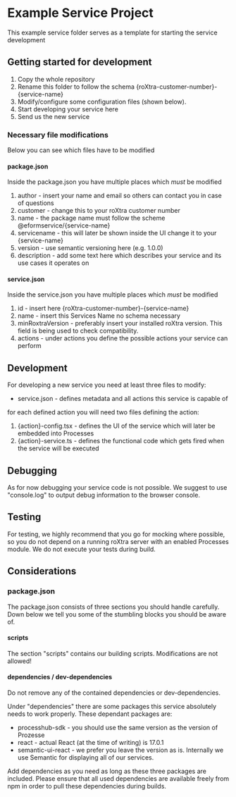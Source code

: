 # Example Service Project

This example service folder serves as a template for starting the service development

## Getting started for development

1. Copy the whole repository
2. Rename this folder to follow the schema {roXtra-customer-number}-{service-name}
3. Modify/configure some configuration files (shown below).
4. Start developing your service here
5. Send us the new service

### Necessary file modifications

Below you can see which files have to be modified 

#### package.json
Inside the package.json you have multiple places which *must* be modified

1. author - insert your name and email so others can contact you in case of questions
2. customer - change this to your roXtra customer number
3. name - the package name must follow the scheme @eformservice/{service-name}
4. servicename - this will later be shown inside the UI change it to your {service-name}
5. version - use semantic versioning here (e.g. 1.0.0)
6. description - add some text here which describes your service and its use cases it operates on

#### service.json
Inside the service.json you have multiple places which *must* be modified

1. id - insert here {roXtra-customer-number}-{service-name}
2. name - insert this Services Name no schema necessary
3. minRoxtraVersion - preferably insert your installed roXtra version. This field is being used to check compatibility.
4. actions - under actions you define the possible actions your service can perform 

## Development
For developing a new service you need at least three files to modify:

- service.json - defines metadata and all actions this service is capable of

for each defined action you will need two files defining the action:

1. {action}-config.tsx - defines the UI of the service which will later be embedded into Processes
2. {action}-service.ts - defines the functional code which gets fired when the service will be executed

## Debugging
As for now debugging your service code is not possible. We suggest to use "console.log" to output debug information to the browser console.

## Testing
For testing, we highly recommend that you go for mocking where possible, so you do not depend on a running roXtra server 
with an enabled Processes module. We do not execute your tests during build.

## Considerations

### package.json
The package.json consists of three sections you should handle carefully. Down below we tell you some of the stumbling blocks
you should be aware of.

#### scripts
The section "scripts" contains our building scripts. Modifications are not allowed!

#### dependencies / dev-dependencies
Do not remove any of the contained dependencies or dev-dependencies.

Under "dependencies" there are some packages this service absolutely needs to work properly.
These dependant packages are:

- processhub-sdk - you should use the same version as the version of Prozesse
- react - actual React (at the time of writing) is 17.0.1
- semantic-ui-react - we prefer you leave the version as is. Internally we use Semantic for displaying all of our services.

Add dependencies as you need as long as these three packages are included.
Please ensure that all used dependencies are available freely from npm in order to pull these dependencies during builds.
